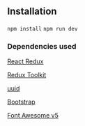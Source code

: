 ## Installation
`npm install`
`npm run dev`

### Dependencies used
[React Redux](https://react-redux.js.org)

[Redux Toolkit](https://redux-toolkit.js.org/)

[uuid](https://www.npmjs.com/package/uuid)

[Bootstrap](https://getbootstrap.com/)

[Font Awesome v5](https://fontawesome.com/v5/docs/)